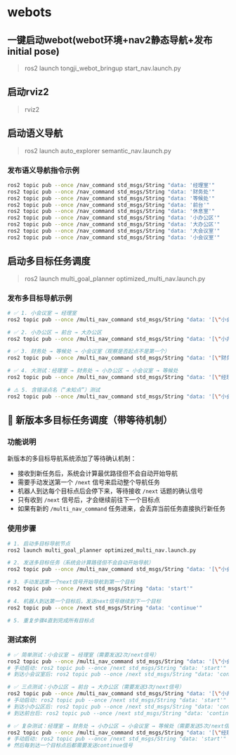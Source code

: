 # webots

## 一键启动webot(webot环境+nav2静态导航+发布initial pose)
> ros2 launch tongji_webot_bringup start_nav.launch.py

## 启动rviz2
> rviz2

## 启动语义导航
> ros2 launch auto_explorer semantic_nav.launch.py

### 发布语义导航指令示例
```bash
ros2 topic pub --once /nav_command std_msgs/String "data: '经理室'"
ros2 topic pub --once /nav_command std_msgs/String "data: '财务处'"
ros2 topic pub --once /nav_command std_msgs/String "data: '等候处'"
ros2 topic pub --once /nav_command std_msgs/String "data: '前台'"
ros2 topic pub --once /nav_command std_msgs/String "data: '休息室'"
ros2 topic pub --once /nav_command std_msgs/String "data: '小办公区'"
ros2 topic pub --once /nav_command std_msgs/String "data: '大办公区'"
ros2 topic pub --once /nav_command std_msgs/String "data: '大会议室'"
ros2 topic pub --once /nav_command std_msgs/String "data: '小会议室'"
```

## 启动多目标任务调度
> ros2 launch multi_goal_planner optimized_multi_nav.launch.py

### 发布多目标导航示例
```bash
# ✅ 1. 小会议室 → 经理室
ros2 topic pub --once /multi_nav_command std_msgs/String "data: '[\"小会议室\", \"经理室\"]'"

# ✅ 2. 小办公区 → 前台 → 大办公区
ros2 topic pub --once /multi_nav_command std_msgs/String "data: '[\"小办公区\", \"前台\", \"大办公区\"]'"

# ✅ 3. 财务处 → 等候处 → 小会议室（观察是否起点不是第一个）
ros2 topic pub --once /multi_nav_command std_msgs/String "data: '[\"财务处\", \"等候处\", \"小会议室\"]'"

# ✅ 4. 大测试：经理室 → 财务处 → 小办公区 → 小会议室 → 等候处
ros2 topic pub --once /multi_nav_command std_msgs/String "data: '[\"经理室\", \"财务处\", \"小办公区\", \"小会议室\", \"等候处\"]'"

# ⚠️ 5. 含错误点名（“未知点”）测试
ros2 topic pub --once /multi_nav_command std_msgs/String "data: '[\"小会议室\", \"不存在的点\", \"经理室\"]'"

```

## 🔄 新版本多目标任务调度（带等待机制）

### 功能说明
新版本的多目标导航系统添加了等待确认机制：
- 接收到新任务后，系统会计算最优路径但不会自动开始导航
- 需要手动发送第一个 `/next` 信号来启动整个导航任务
- 机器人到达每个目标点后会停下来，等待接收 `/next` 话题的确认信号
- 只有收到 `/next` 信号后，才会继续前往下一个目标点
- 如果有新的 `/multi_nav_command` 任务进来，会丢弃当前任务直接执行新任务

### 使用步骤
```bash
# 1. 启动多目标导航节点
ros2 launch multi_goal_planner optimized_multi_nav.launch.py

# 2. 发送多目标任务（系统会计算路径但不会自动开始导航）
ros2 topic pub --once /multi_nav_command std_msgs/String "data: '[\"小会议室\", \"经理室\"]'"

# 3. 手动发送第一个next信号开始导航到第一个目标
ros2 topic pub --once /next std_msgs/String "data: 'start'"

# 4. 机器人到达第一个目标后，发送next信号继续到下一个目标
ros2 topic pub --once /next std_msgs/String "data: 'continue'"

# 5. 重复步骤4直到完成所有目标点
```

### 测试案例
```bash
# ✅ 简单测试：小会议室 → 经理室（需要发送2次/next信号）
ros2 topic pub --once /multi_nav_command std_msgs/String "data: '[\"小会议室\", \"经理室\"]'"
# 手动启动: ros2 topic pub --once /next std_msgs/String "data: 'start'"
# 到达小会议室后: ros2 topic pub --once /next std_msgs/String "data: 'continue'"

# ✅ 三点测试：小办公区 → 前台 → 大办公区（需要发送3次/next信号）  
ros2 topic pub --once /multi_nav_command std_msgs/String "data: '[\"小办公区\", \"前台\", \"大办公区\"]'"
# 手动启动: ros2 topic pub --once /next std_msgs/String "data: 'start'"
# 到达小办公区后: ros2 topic pub --once /next std_msgs/String "data: 'continue'"
# 到达前台后: ros2 topic pub --once /next std_msgs/String "data: 'continue'"

# ✅ 复杂测试：经理室 → 财务处 → 小办公区 → 小会议室 → 等候处（需要发送5次/next信号）
ros2 topic pub --once /multi_nav_command std_msgs/String "data: '[\"经理室\", \"财务处\", \"小办公区\", \"小会议室\", \"等候处\"]'"
# 手动启动: ros2 topic pub --once /next std_msgs/String "data: 'start'"
# 然后每到达一个目标点后都需要发送continue信号
```